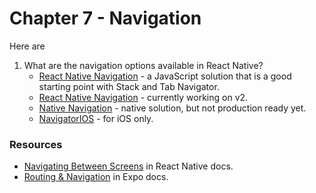 # Chapter 7 - Navigation

Here are

1.  What are the navigation options available in React Native?
    - [React Native Navigation](https://reactnavigation.org/) - a JavaScript solution that is a good starting point with Stack and Tab Navigator.
    - [React Native Navigation](https://github.com/wix/react-native-navigation) - currently working on v2.
    - [Native Navigation](http://airbnb.io/native-navigation/) - native solution, but not production ready yet.
    - [NavigatorIOS](https://facebook.github.io/react-native/docs/navigation#navigatorios) - for iOS only.

### Resources

- [Navigating Between Screens](https://facebook.github.io/react-native/docs/navigation) in React Native docs.
- [Routing & Navigation](https://docs.expo.io/versions/v28.0.0/guides/routing-and-navigation) in Expo docs.
